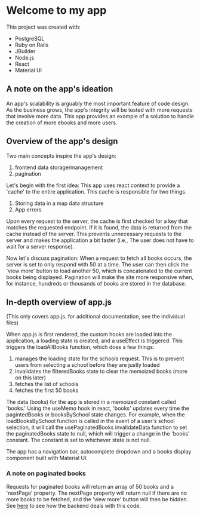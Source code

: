 # Welcome to my app

This project was created with:
 - PostgreSQL
 - Ruby on Rails
 - JBuilder
 - Node.js
 - React
 - Material UI


## A note on the app's ideation

An app's scalability is arguably the most important feature of code design. As the business grows, the app's integrity will be tested
with more requests that involve more data. 
This app provides an example of a solution to handle the creation of more ebooks and more users.


## Overview of the app's design

Two main concepts inspire the app's design:
1. frontend data storage/management
2. pagination

Let's begin with the first idea:
This app uses react context to provide a 'cache' to the entire application. This cache is responsible for two things.
1. Storing data in a map data structure
2. App errors

Upon every request to the server, the cache is first checked for a key that matches the requested endpoint. If it is found, the
data is returned from the cache instead of the server. This prevents unnecessary requests to the server and makes the application 
a bit faster (i.e., The user does not have to wait for a server response).

Now let's discuss pagination:
When a request to fetch all books occurs, the server is set to only respond with 50 at a time. The user can then click the 'view more' button to
load another 50, which is concatenated to the current books being displayed.
Pagination will make the site more responsive when, for instance, hundreds or thousands of books are stored in the database.


## In-depth overview of app.js

(This only covers app.js. for additional documentation, see the individual files)

When app.js is first rendered, the custom hooks are loaded into the application, a loading state is created, and a useEffect is triggered. This triggers the loadAllBooks function, which does a few things:
1. manages the loading state for the schools request. This is to prevent users from selecting a school before they are justly loaded
2. invalidates the filteredBooks state to clear the memoized books (more on this later)
3. fetches the list of schools
4. fetches the first 50 books

The data (books) for the app is stored in a memoized constant called 'books.' Using the useMemo hook in react, 'books' updates every time the pagintedBooks or booksBySchool state changes. For example, when the loadBooksBySchool function is called in the event of a user's school selection, it will call the usePaginatedBooks invalidateData function to set 
the paginatedBooks state to null, which will trigger a change in the 'books' constant. The constant is set to whichever state is not null.

The app has a navigation bar, autocomplete dropdown and a books display component built with Material UI. 


### A note on paginated books

Requests for paginated books will return an array of 50 books and a 'nextPage' property. The nextPage property will return null if there are no more books to be fetched, and the 'view more' button will then be hidden. See [here](../backend/app/controllers/api/books_controller.rb) to see how the backend deals with this code. 
